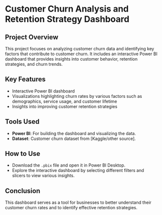 # Customer Churn Analysis and Retention Strategy Dashboard

## Project Overview
This project focuses on analyzing customer churn data and identifying key factors that contribute to customer churn. It includes an interactive Power BI dashboard that provides insights into customer behavior, retention strategies, and churn trends.

## Key Features
- Interactive Power BI dashboard
- Visualizations highlighting churn rates by various factors such as demographics, service usage, and customer lifetime
- Insights into improving customer retention strategies

## Tools Used
- **Power BI**: For building the dashboard and visualizing the data.
- **Dataset**: Customer churn dataset from [Kaggle/other source].

## How to Use
- Download the `.pbix` file and open it in Power BI Desktop.
- Explore the interactive dashboard by selecting different filters and slicers to view various insights.

## Conclusion
This dashboard serves as a tool for businesses to better understand their customer churn rates and to identify effective retention strategies.
